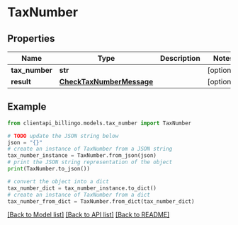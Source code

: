 # TaxNumber


## Properties

Name | Type | Description | Notes
------------ | ------------- | ------------- | -------------
**tax_number** | **str** |  | [optional] 
**result** | [**CheckTaxNumberMessage**](CheckTaxNumberMessage.md) |  | [optional] 

## Example

```python
from clientapi_billingo.models.tax_number import TaxNumber

# TODO update the JSON string below
json = "{}"
# create an instance of TaxNumber from a JSON string
tax_number_instance = TaxNumber.from_json(json)
# print the JSON string representation of the object
print(TaxNumber.to_json())

# convert the object into a dict
tax_number_dict = tax_number_instance.to_dict()
# create an instance of TaxNumber from a dict
tax_number_from_dict = TaxNumber.from_dict(tax_number_dict)
```
[[Back to Model list]](../README.md#documentation-for-models) [[Back to API list]](../README.md#documentation-for-api-endpoints) [[Back to README]](../README.md)


